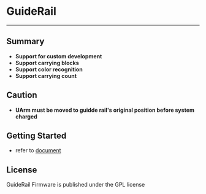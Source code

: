 # **GuideRail**
----------
## Summary
* **Support for custom development**
* **Support carrying blocks**
* **Support color recognition**
* **Support carrying count**

## Caution
* **UArm must be moved to guidde rail's original position before system charged**

## Getting Started


- refer to [document](doc/)

## License
GuideRail Firmware is published under the GPL license

